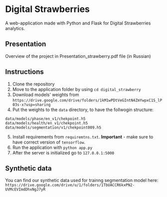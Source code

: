 # Digital Strawberries

A web-application made with Python and Flask for Digital Strawberries analytics.

## Presentation

Overview of the project in Presentation_strawberry.pdf file (in Russian)

## Instructions

1. Clone the repository
2. Move to the application folder by using `cd digital_strawberry`
3. Download models' weights from  `https://drive.google.com/drive/folders/1kM1wPDtVeGIntN4ZmYwpxC1S_lP03s-x?usp=sharing`
4. Put the weights to the `data` directory, to have the follwogin structure:
  ```
  data/models/phase/en_v1/chekpoint.h5
  data/models/health/en_v1/chekpoint.h5
  data/models/segmentation/v1/chekpoint009.h5
  ```
5. Install requirements from `requiremtns.txt`. **Important** - make sure to have correct version of `tensorflow`.
6. Run the application with `python app.py`
7. After the server is initialized go to `127.0.0.1:5000`


## Synthetic data
You can find our synthetic data used for trainng segmentation model here:
`https://drive.google.com/drive/u/1/folders/1TbUACCR6kxPN2-UVMcEVImdDhxNgJ7yR`
